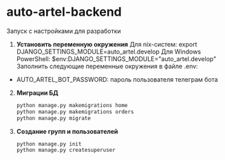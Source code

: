 # auto-artel-backend

Запуск с настройками для разработки

1) **Установить переменную окружения**
Для nix-систем: export DJANGO_SETTINGS_MODULE=auto_artel.develop
Для Windows PowerShell: $env:DJANGO_SETTINGS_MODULE="auto_artel.develop"
Заполнить следующие переменные окружения в файле .env:
 - AUTO_ARTEL_BOT_PASSWORD: пароль пользователя телеграм бота

2) **Миграции БД**
   ```bash
   python manage.py makemigrations home
   python manage.py makemigrations orders
   python manage.py migrate
   ```

3) **Создание групп и пользователей**
   ```bash
   python manage.py init
   python manage.py createsuperuser
   ```
